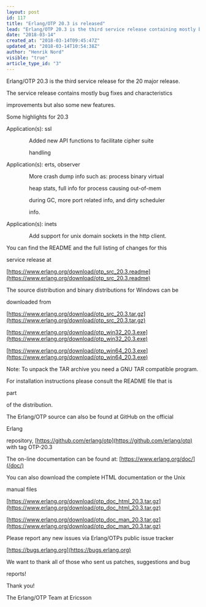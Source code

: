 ```yaml
---
layout: post
id: 117
title: "Erlang/OTP 20.3 is released"
lead: "Erlang/OTP 20.3 is the third service release containing mostly bug fixes and characteristics improvements but also a few features."
date: "2018-03-14"
created_at: "2018-03-14T09:45:47Z"
updated_at: "2018-03-14T10:54:38Z"
author: "Henrik Nord"
visible: "true"
article_type_id: "3"
---
```


Erlang/OTP 20.3 is the third service release for the 20 major release.

The service release contains mostly bug fixes and characteristics

improvements but also some new features.

Some highlights for 20.3

Application(s): ssl

               Added new API functions to facilitate cipher suite

               handling

Application(s): erts, observer

               More crash dump info such as: process binary virtual

               heap stats, full info for process causing out-of-mem

               during GC, more port related info, and dirty scheduler

               info.

Application(s): inets

               Add support for unix domain sockets in the http client.

You can find the README and the full listing of changes for this

service release at

[https://www.erlang.org/download/otp_src_20.3.readme](https://www.erlang.org/download/otp_src_20.3.readme)

The source distribution and binary distributions for Windows can be

downloaded from

[https://www.erlang.org/download/otp_src_20.3.tar.gz](https://www.erlang.org/download/otp_src_20.3.tar.gz)

[https://www.erlang.org/download/otp_win32_20.3.exe](https://www.erlang.org/download/otp_win32_20.3.exe)

[https://www.erlang.org/download/otp_win64_20.3.exe](https://www.erlang.org/download/otp_win64_20.3.exe)

Note: To unpack the TAR archive you need a GNU TAR compatible program.

For installation instructions please consult the README file that is

part

of the distribution.

The Erlang/OTP source can also be found at GitHub on the official

Erlang

repository, [https://github.com/erlang/otp](https://github.com/erlang/otp) with tag OTP-20.3

The on-line documentation can be found at: [https://www.erlang.org/doc/](/doc/)

You can also download the complete HTML documentation or the Unix

manual files

[https://www.erlang.org/download/otp_doc_html_20.3.tar.gz](https://www.erlang.org/download/otp_doc_html_20.3.tar.gz)

[https://www.erlang.org/download/otp_doc_man_20.3.tar.gz](https://www.erlang.org/download/otp_doc_man_20.3.tar.gz)

Please report any new issues via Erlang/OTPs public issue tracker

[https://bugs.erlang.org](https://bugs.erlang.org)

We want to thank all of those who sent us patches, suggestions and bug

reports!

Thank you!

The Erlang/OTP Team at Ericsson
